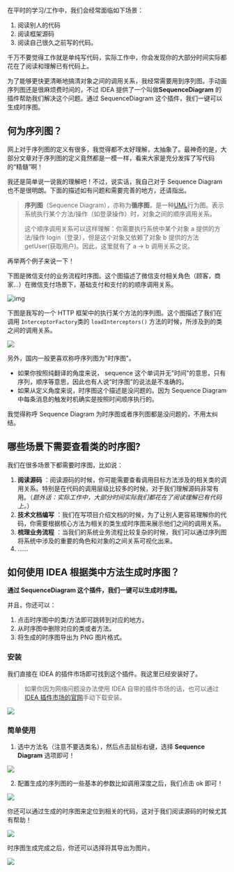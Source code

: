 在平时的学习/工作中，我们会经常面临如下场景：

1. 阅读别人的代码
2. 阅读框架源码
3. 阅读自己很久之前写的代码。

千万不要觉得工作就是单纯写代码，实际工作中，你会发现你的大部分时间实际都花在了阅读和理解已有代码上。

为了能够更快更清晰地搞清对象之间的调用关系，我经常需要用到序列图。手动画序列图还是很麻烦费时间的，不过 IDEA 提供了一个叫做**SequenceDiagram** 的插件帮助我们解决这个问题。通过 SequenceDiagram 这个插件，我们一键可以生成时序图。

## 何为序列图？

网上对于序列图的定义有很多，我觉得都不太好理解，太抽象了。最神奇的是，大部分文章对于序列图的定义竟然都是一模一样，看来大家是充分发挥了写代码的“精髓”啊！

我还是简单说一说我的理解吧！不过，说实话，我自己对于 Sequence Diagram 也不是很明朗。下面的描述如有问题和需要完善的地方，还请指出。

> **序列图**（Sequence Diagram），亦称为**循序图**，是一种[UML](https://zh.m.wikipedia.org/wiki/UML)行为图。表示系统执行某个方法/操作（如登录操作）时，对象之间的顺序调用关系。
>
> 这个顺序调用关系可以这样理解：你需要执行系统中某个对象 a 提供的方法/操作 login（登录），但是这个对象又依赖了对象 b 提供的方法 getUser(获取用户)。因此，这里就有了 a -> b 调用关系之说。

再举两个例子来说一下！

下图是微信支付的业务流程时序图。这个图描述了微信支付相关角色（顾客，商家...）在微信支付场景下，基础支付和支付的的顺序调用关系。

![img](https://img-blog.csdnimg.cn/img_convert/3a48c8d17aea2064ff11b6d3fd1fb2cb.png)

下图是我写的一个 HTTP 框架中的执行某个方法的序列图。这个图描述了我们在调用 `InterceptorFactory`类的 `loadInterceptors()` 方法的时候，所涉及到的类之间的调用关系。

![](https://img-blog.csdnimg.cn/20201021162229900.png?x-oss-process=image/watermark,type_ZmFuZ3poZW5naGVpdGk,shadow_10,text_aHR0cHM6Ly9ibG9nLmNzZG4ubmV0L3FxXzM0MzM3Mjcy,size_16,color_FFFFFF,t_70#pic_center)

另外，国内一般更喜欢称呼序列图为"时序图"。

- 如果你按照纯翻译的角度来说， sequence 这个单词并无"时间"的意思，只有序列，顺序等意思，因此也有人说“时序图”的说法是不准确的。
- 如果从定义角度来说，时序图这个描述是没问题的。因为 Sequence Diagram 中每条消息的触发时机确实是按照时间顺序执行的。

我觉得称呼 Sequence Diagram 为时序图或者序列图都是没问题的，不用太纠结。

## 哪些场景下需要查看类的时序图?

我们在很多场景下都需要时序图，比如说：

1. **阅读源码** ：阅读源码的时候，你可能需要查看调用目标方法涉及的相关类的调用关系。特别是在代码的调用层级比较多的时候，对于我们理解源码非常有用。（_题外话：实际工作中，大部分时间实际我们都花在了阅读理解已有代码上。_）
2. **技术文档编写** ：我们在写项目介绍文档的时候，为了让别人更容易理解你的代码，你需要根据核心方法为相关的类生成时序图来展示他们之间的调用关系。
3. **梳理业务流程** ：当我们的系统业务流程比较复杂的时候，我们可以通过序列图将系统中涉及的重要的角色和对象的之间关系可视化出来。
4. ......

## 如何使用 IDEA 根据类中方法生成时序图？

**通过 SequenceDiagram 这个插件，我们一键可以生成时序图。**

并且，你还可以：

1. 点击时序图中的类/方法即可跳转到对应的地方。
2. 从时序图中删除对应的类或者方法。
3. 将生成的时序图导出为 PNG 图片格式。

### 安装

我们直接在 IDEA 的插件市场即可找到这个插件。我这里已经安装好了。

> 如果你因为网络问题没办法使用 IDEA 自带的插件市场的话，也可以通过[IDEA 插件市场的官网](https://plugins.jetbrains.com/idea)手动下载安装。

![](https://img-blog.csdnimg.cn/20201021165654262.png?x-oss-process=image/watermark,type_ZmFuZ3poZW5naGVpdGk,shadow_10,text_aHR0cHM6Ly9ibG9nLmNzZG4ubmV0L3FxXzM0MzM3Mjcy,size_16,color_FFFFFF,t_70#pic_center)

### 简单使用

1. 选中方法名（注意不要选类名），然后点击鼠标右键，选择 **Sequence Diagram** 选项即可！

![](https://img-blog.csdnimg.cn/20201021170110697.png?x-oss-process=image/watermark,type_ZmFuZ3poZW5naGVpdGk,shadow_10,text_aHR0cHM6Ly9ibG9nLmNzZG4ubmV0L3FxXzM0MzM3Mjcy,size_16,color_FFFFFF,t_70#pic_center)

2. 配置生成的序列图的一些基本的参数比如调用深度之后，我们点击 ok 即可！

![](https://img-blog.csdnimg.cn/img_convert/c5040f1105c762ddf8689892913bc02d.png)

你还可以通过生成的时序图来定位到相关的代码，这对于我们阅读源码的时候尤其有帮助！

![](https://img-blog.csdnimg.cn/20201021171623809.png?x-oss-process=image/watermark,type_ZmFuZ3poZW5naGVpdGk,shadow_10,text_aHR0cHM6Ly9ibG9nLmNzZG4ubmV0L3FxXzM0MzM3Mjcy,size_16,color_FFFFFF,t_70#pic_center)

时序图生成完成之后，你还可以选择将其导出为图片。

![](https://img-blog.csdnimg.cn/20201021170228723.png?x-oss-process=image/watermark,type_ZmFuZ3poZW5naGVpdGk,shadow_10,text_aHR0cHM6Ly9ibG9nLmNzZG4ubmV0L3FxXzM0MzM3Mjcy,size_16,color_FFFFFF,t_70#pic_center)
